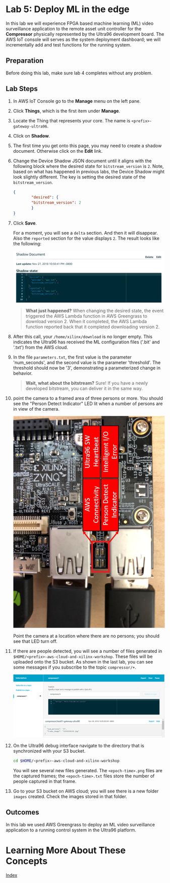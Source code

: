 # Lab 5: Deploy ML in the edge

In this lab we will experience FPGA based machine learning (ML) video 
surveillance application to the remote asset unit controller for the **Compressor** physically represented by the Ultra96 development board.
The AWS IoT console will serves as the system deployment dashboard; we will incrementally add and test functions for the running system.

## Preparation

Before doing this lab, make sure lab 4 completes without any problem.

## Lab Steps

1. In AWS IoT Console go to the **Manage** menu on the left pane.
2. Click **Things**, which is the first item under **Manage**.
3. Locate the Thing that represents your core. The name is ```<prefix>-gateway-ultra96```.
4. Click on **Shadow**.
5. The first time you get onto this page, you may need to create a shadow document. Otherwise click on the **Edit** link. 
6. Change the Device Shadow JSON document until it aligns with the following block where the desired state for ```bitstream_version``` is ```2```.  Note, based on what has happened in previous labs, the Device  Shadow might look slightly different.  The key is setting the desired state of the ```bitstream_version```.

	```json
   	{
     	    "desired": {
       		"bitstream_version": 2
     	    }
   	}
	```

7. Click **Save**.

	For a moment, you will see a ```delta``` section.  And then it will disappear.  Also the ```reported``` section for the value displays ```2```.
    The result looks like the following:
	
    ![alt text](images/Ultra96_Device_Shadow.PNG?raw=true "Ultra96 Device Shadow")

    > **What just happened?**  When changing the desired state, the event triggered the AWS Lambda function in AWS Greengrass to download version 2.  When it completed, the AWS Lambda function reported back that it completed downloading version 2.

8. After this call, your `/home/xilinx/download` is no longer empty.
   This indicates the Ultra96 has received the ML configuration files 
   ('.bit' and '.txt') from the AWS cloud.
   
9. In the file `parameters.txt`, the first value is the parameter 
   'num_seconds', and the second value is the parameter 'threshold'. The threshold should now be '3', demonstrating a parameterized change in behavior.

    > **Wait, what about the bitstream?** Sure! If you have a newly developed bitstream, you can deliver it in the same way.

10. point the camera to a framed area of three persons or more.
You should see the "Person Detect Indicator" LED lit when a number of 
persons are in view of the camera. 

    ![alt text](images/Ultra96_LED_Configuration.PNG?raw=true "Ultra96 User LED Definitions")

    Point the camera at a location where there are no persons; you should see 
    that LED turn off.

11. If there are people detected, you will see a number of files 
generated in `$HOME/<prefix>-aws-cloud-and-xilinx-workshop`. 
These files will be uploaded onto the S3 bucket. 
As shown in the last lab, you can see some messages 
if you subscribe to the topic `compressor/+`.

    ![alt text](images/Publish_Image_Upload.PNG)

12. On the Ultra96 debug interface navigate to the directory that is 
synchronized with your S3 bucket.

    ```bash
    cd $HOME/<prefix>-aws-cloud-and-xilinx-workshop
    ```

    You will see several new files generated. The ```<epoch-time>.png``` files are the captured frames; the ```<epoch-time>.txt``` files store the number of people captured in that frame.

13. Go to your S3 bucket on AWS cloud; you will see there is a new folder `images` created. Check the images stored in that folder.


## Outcomes
In this lab we used AWS Greengrass to deploy an ML video 
surveillance application to a running control system in the Ultra96 platform. 


# Learning More About These Concepts


[Index](./README.md)

